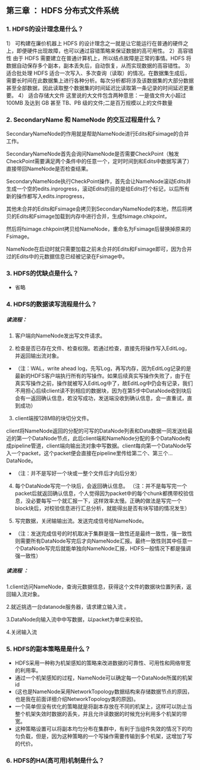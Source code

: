 第三章 ： HDFS 分布式文件系统
--

### 1. HDFS的设计理念是什么？
  
1） 可构建在廉价机器上
HDFS 的设计理念之一就是让它能运行在普通的硬件之上，即便硬件出现故障，也可以通过容错策略来保证数据的高可用性。
2）高容错性
由于 HDFS 需要建立在普通计算机上，所以结点故障是正常的事情。HDFS 将数据自动保存多个副本，副本丢失后，自动恢复，从而实现数据的高容错性。
3）适合批处理
HDFS 适合一次写入、多次查询（读取）的情况。在数据集生成后，需要长时间在此数据集上进行各种分析。每次分析都将涉及该数据集的大部分数据甚至全部数据，因此读取整个数据集的时间延迟比读取第一条记录的时间延迟更重要。
4） 适合存储大文件
这里说的大文件包含两种意思：一是值文件大小超过 100MB 及达到 GB 甚至 TB、PB 级的文件;二是百万规模以上的文件数量
  
###  2. SecondaryName 和 NameNode 的交互过程是什么？

SecondaryNameNode的作用就是帮助NameNode进行Edits和Fsimage的合并工作。

SecondaryNameNode首先会询问NameNode是否需要CheckPoint（触发CheckPoint需要满足两个条件中的任意一个，定时时间到和Edits中数据写满了）
直接带回NameNode是否检查结果。

SecondaryNameNode执行CheckPoint操作，首先会让NameNode滚动Edits并生成一个空的edits.inprogress，滚动Edits的目的是给Edits打个标记，以后所有新的操作都写入edits.inprogress，

其他未合并的Edits和Fsimage会拷贝到SecondaryNameNode的本地，然后将拷贝的Edits和Fsimage加载到内存中进行合并，生成fsimage.chkpoint，

然后将fsimage.chkpoint拷贝给NameNode，重命名为Fsimage后替换掉原来的Fsimage。

NameNode在启动时就只需要加载之前未合并的Edits和Fsimage即可，因为合并过的Edits中的元数据信息已经被记录在Fsimage中。


###  3. HDFS的优缺点是什么？

- 省略

 ###  4. HDFS的数据读写流程是什么？

 ##### 读流程：
1. 客户端向NameNode发出写文件请求。

2. 检查是否已存在文件、检查权限。若通过检查，直接先将操作写入EditLog，并返回输出流对象。
- （注：WAL，write ahead log，先写Log，再写内存，因为EditLog记录的是最新的HDFS客户端执行所有的写操作。如果后续真实写操作失败了，由于在真实写操作之前，操作就被写入EditLog中了，故EditLog中仍会有记录，我们不用担心后续client读不到相应的数据块，因为在第5步中DataNode收到块后会有一返回确认信息，若没写成功，发送端没收到确认信息，会一直重试，直到成功）

3. client端按128MB的块切分文件。

client将NameNode返回的分配的可写的DataNode列表和Data数据一同发送给最近的第一个DataNode节点，此后client端和NameNode分配的多个DataNode构成pipeline管道，client端向输出流对象中写数据。client每向第一个DataNode写入一个packet，这个packet便会直接在pipeline里传给第二个、第三个…DataNode。
- （注：并不是写好一个块或一整个文件后才向后分发）

4. 每个DataNode写完一个块后，会返回确认信息。
（注：并不是每写完一个packet后就返回确认信息，个人觉得因为packet中的每个chunk都携带校验信息，没必要每写一个就汇报一下，这样效率太慢。正确的做法是写完一个block块后，对校验信息进行汇总分析，就能得出是否有块写错的情况发生）

5. 写完数据，关闭输输出流。发送完成信号给NameNode。

- （注：发送完成信号的时机取决于集群是强一致性还是最终一致性，强一致性则需要所有DataNode写完后才向NameNode汇报。最终一致性则其中任意一个DataNode写完后就能单独向NameNode汇报，HDFS一般情况下都是强调强一致性）

##### 读流程 ：

1.client访问NameNode，查询元数据信息，获得这个文件的数据块位置列表，返回输入流对象。
   
2.就近挑选一台datanode服务器，请求建立输入流 。
   
3.DataNode向输入流中中写数据，以packet为单位来校验。
  
4.关闭输入流



 ###  5. HDFS的副本策略是是什么？

- HDFS采用一种称为机架感知的策略来改进数据的可靠性、可用性和网络带宽的利用率。
- 通过一个机架感知的过程，NameNode可以确定每一个DataNode所属的机架id
- (这也是NameNode采用NetworkTopology数据结构来存储数据节点的原因，也是我在前面详细介绍NetworkTopology类的原因)。
- 一个简单但没有优化的策略就是将副本存放在不同的机架上，这样可以防止当整个机架失效时数据的丢失，并且允许读数据的时候充分利用多个机架的带宽。
- 这种策略设置可以将副本均匀分布在集群中，有利于当组件失效的情况下的均匀负载，但是，因为这种策略的一个写操作需要传输到多个机架，这增加了写的代价。
 
 
 ### 6. HDFS的HA(高可用)机制是什么？



